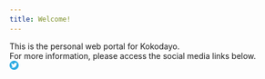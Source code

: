 ```yaml
---
title: Welcome!
---
```

This is the personal web portal for Kokodayo.  
For more information, please access the social media links below.  
![Twitter](./assets/icons/twitter.png)
